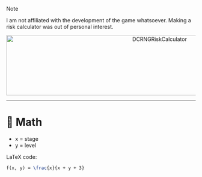 <!-- Note -->
>[!NOTE]
>I am not affiliated with the development of the game whatsoever. Making a risk calculator was out of personal interest.

<!-- Header -->
<div align="center"><img width="800" height="160" alt="DCRNGRiskCalculator" src="https://github.com/user-attachments/assets/1c779b47-ad2a-458a-b154-251dbc7e595f" /></div>

---

# 🧮 Math
- x = stage
- y = level

LaTeX code:

```tex
f(x, y) = \frac{x}{x + y + 3}
```
